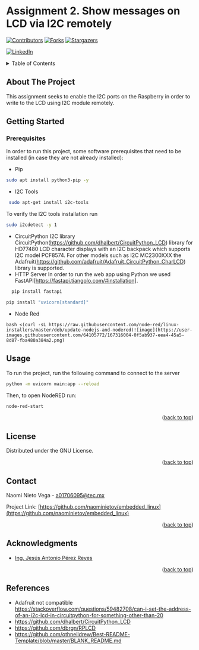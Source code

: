 # Assignment 2. Show messages on LCD via I2C remotely

<div id="top"></div>

<!-- PROJECT SHIELDS -->
[![Contributors][contributors-shield]][contributors-url]
[![Forks][forks-shield]][forks-url]
[![Stargazers][stars-shield]][stars-url]

[![LinkedIn][linkedin-shield]][linkedin-url]

<!-- TABLE OF CONTENTS -->
<details>
  <summary>Table of Contents</summary>
  <ol>
    <li>
      <a href="#about-the-project">About The Project</a>
    </li>
    <li>
      <a href="#getting-started">Getting Started</a>
      <ul>
        <li><a href="#prerequisites">Prerequisites</a></li>
        <li><a href="#installation">Installation</a></li>
      </ul>
    </li>
    <li><a href="#usage">Usage</a></li>
    <li><a href="#license">License</a></li>
    <li><a href="#contact">Contact</a></li>
    <li><a href="#acknowledgments">Acknowledgments</a></li>
    <li><a href="#references">References</a></li>
  </ol>
</details>

<!-- ABOUT THE PROJECT -->
## About The Project

This assignment seeks to enable the I2C ports on the Raspberry in order to write to the LCD using I2C module remotely. 

<!-- GETTING STARTED -->
## Getting Started

### Prerequisites

In order to run this project, some software prerequisites that need to be installed (in case they are not already installed):

* Pip
```sh
sudo apt install python3-pip -y
```
* I2C Tools
```sh
 sudo apt-get install i2c-tools
  ```
 To verify the I2C tools installation run 
 ```sh 
 sudo i2cdetect -y 1 
 ```
* CircuitPython I2C library
CircuitPython(https://github.com/dhalbert/CircuitPython_LCD) library for HD77480 LCD character displays with an I2C backpack which supports I2C model PCF8574. For other models such as I2C MC2300XXX the Adafruit(https://github.com/adafruit/Adafruit_CircuitPython_CharLCD) library is supported. 
* HTTP Server
In order to run the web app using Python we used FastAPI[https://fastapi.tiangolo.com/#installation].
```sh
  pip install fastapi
  ```
  ```sh
  pip install "uvicorn[standard]"
  ```
* Node Red
```
bash <(curl -sL https://raw.githubusercontent.com/node-red/linux-installers/master/deb/update-nodejs-and-nodered)![image](https://user-images.githubusercontent.com/64105772/167316004-0f5ab937-eea4-45a5-8d87-fba480a384a2.png)
```

<!-- USAGE EXAMPLES -->
## Usage

To run the project, run the following command to connect to the server
```sh
python -m uvicorn main:app --reload
```
Then, to open NodeRED run:
```sh
node-red-start
```

<p align="right">(<a href="#top">back to top</a>)</p>



<!-- LICENSE -->
## License

Distributed under the GNU License. 

<p align="right">(<a href="#top">back to top</a>)</p>


<!-- CONTACT -->
## Contact

Naomi Nieto Vega - a01706095@tec.mx

Project Link: [https://github.com/naominietov/embedded_linux](https://github.com/naominietov/embedded_linux)

<p align="right">(<a href="#top">back to top</a>)</p>



<!-- ACKNOWLEDGMENTS -->
## Acknowledgments

* [Ing. Jesús Antonio Pérez Reyes](antonio.perez@tec.mx)

<p align="right">(<a href="#top">back to top</a>)</p>


## References

* Adafruit not compatible
https://stackoverflow.com/questions/59482708/can-i-set-the-address-of-an-i2c-lcd-in-circuitpython-for-something-other-than-20
* https://github.com/dhalbert/CircuitPython_LCD
* https://github.com/dbrgn/RPLCD
* https://github.com/othneildrew/Best-README-Template/blob/master/BLANK_README.md

<!-- MARKDOWN LINKS & IMAGES -->
<!-- https://www.markdownguide.org/basic-syntax/#reference-style-links -->
[contributors-shield]: https://img.shields.io/github/contributors/naominietov/embedded_linux.svg?style=for-the-badge
[contributors-url]: https://github.com/naominietov/embedded_linux/graphs/contributors
[forks-shield]: https://img.shields.io/github/forks/naominietov/embedded_linux.svg?style=for-the-badge
[forks-url]: https://github.com/naominietov/embedded_linux/network/members
[stars-shield]: https://img.shields.io/github/stars/naominietov/embedded_linux.svg?style=for-the-badge
[stars-url]: https://github.com/naominietov/embedded_linux/stargazers
[linkedin-shield]: https://img.shields.io/badge/-LinkedIn-black.svg?style=for-the-badge&logo=linkedin&colorB=555
[linkedin-url]: https://www.linkedin.com/in/naominietov/
